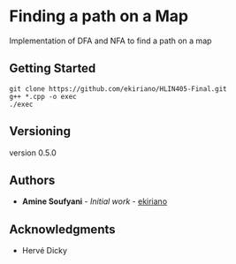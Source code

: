 # Finding a path on a Map

Implementation of DFA and NFA to find a path on a map 

## Getting Started

```
git clone https://github.com/ekiriano/HLIN405-Final.git
g++ *.cpp -o exec 
./exec
```

## Versioning

version 0.5.0

## Authors

* **Amine Soufyani** - *Initial work* - [ekiriano](https://github.com/ekiriano)

## Acknowledgments

* Hervé Dicky 

